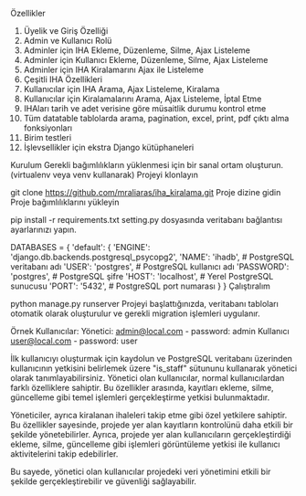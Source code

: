 Özellikler
1) Üyelik ve Giriş Özelliği
2) Admin ve Kullanıcı Rolü
3) Adminler için IHA Ekleme, Düzenleme, Silme, Ajax Listeleme
4) Adminler için Kullanıcı Ekleme, Düzenleme, Silme, Ajax Listeleme
5) Adminler için IHA Kiralamarını Ajax ile Listeleme
6) Çeşitli IHA Özellikleri
7) Kullanıcılar için IHA Arama, Ajax Listeleme, Kiralama
8) Kullanıcılar için Kiralamalarını Arama, Ajax Listeleme, İptal Etme
9) IHAları tarih ve adet verisine göre müsaitlik durumu kontrol etme
11) Tüm datatable tablolarda arama, pagination, excel, print, pdf çıktı alma fonksiyonları
12) Birim testleri
13) İşlevsellikler için ekstra Django kütüphaneleri

Kurulum
Gerekli bağımlılıkların yüklenmesi için bir sanal ortam oluşturun. (virtualenv veya venv kullanarak)
Projeyi klonlayın

git clone https://github.com/mraliaras/iha_kiralama.git
Proje dizine gidin
Proje bağımlılıklarını yükleyin

pip install -r requirements.txt
setting.py dosyasında veritabanı bağlantısı ayarlarınızı yapın.

DATABASES = {
    'default': {
        'ENGINE': 'django.db.backends.postgresql_psycopg2',
        'NAME': 'ihadb',  # PostgreSQL veritabanı adı
        'USER': 'postgres',  # PostgreSQL kullanıcı adı
        'PASSWORD': 'postgres',  # PostgreSQL şifre
        'HOST': 'localhost',  # Yerel PostgreSQL sunucusu
        'PORT': '5432',  # PostgreSQL port numarası
    }
}
Çalıştıralım

 python manage.py runserver
Projeyi başlattığınızda, veritabanı tabloları otomatik olarak oluşturulur ve gerekli migration işlemleri uygulanır.

Örnek Kullanıcılar:
Yönetici: admin@local.com - password: admin
Kullanıcı user@local.com - password: user

İlk kullanıcıyı oluşturmak için kaydolun ve PostgreSQL veritabanı üzerinden kullanıcının yetkisini belirlemek üzere "is_staff" sütununu kullanarak yönetici olarak tanımlayabilirsiniz. Yönetici olan kullanıcılar, normal kullanıcılardan farklı özelliklere sahiptir. Bu özellikler arasında, kayıtları ekleme, silme, güncelleme gibi temel işlemleri gerçekleştirme yetkisi bulunmaktadır.

Yöneticiler, ayrıca kiralanan ihaleleri takip etme gibi özel yetkilere sahiptir. Bu özellikler sayesinde, projede yer alan kayıtların kontrolünü daha etkili bir şekilde yönetebilirler. Ayrıca, projede yer alan kullanıcıların gerçekleştirdiği ekleme, silme, güncelleme gibi işlemleri görüntüleme yetkisi ile kullanıcı aktivitelerini takip edebilirler.

Bu sayede, yönetici olan kullanıcılar projedeki veri yönetimini etkili bir şekilde gerçekleştirebilir ve güvenliği sağlayabilir.
